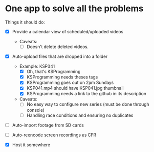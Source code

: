 # One app to solve all the problems

Things it should do:

- [X] Provide a calendar view of scheduled/uploaded videos
  - Caveats:
    - [ ] Doesn't delete deleted videos.

- [X] Auto-upload files that are dropped into a folder
  - Example: KSP041
    - [X] Oh, that's KSProgramming
    - [X] KSProgramming needs theses tags
    - [X] KSProgramming goes out on 2pm Sundays
    - [X] KSP041.mp4 should have KSP041.jpg thumbnail
    - [X] KSProgramming needs a link to the github in its description
  - Caveats:
    - [ ] No easy way to configure new series (must be done through console)
    - [ ] Handling race conditions and ensuring no duplicates

- [ ] Auto-import footage from SD cards

- [ ] Auto-reencode screen recordings as CFR

- [X] Host it somewhere
